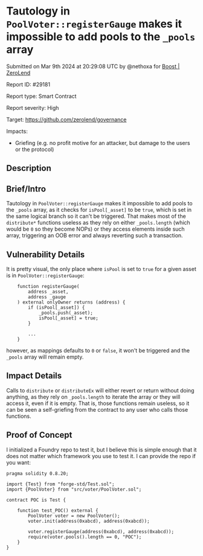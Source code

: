 
# Tautology in `PoolVoter::registerGauge` makes it impossible to add pools to the `_pools` array

Submitted on Mar 9th 2024 at 20:29:08 UTC by @nethoxa for [Boost | ZeroLend](https://immunefi.com/bounty/zerolend-boost/)

Report ID: #29181

Report type: Smart Contract

Report severity: High

Target: https://github.com/zerolend/governance

Impacts:
- Griefing (e.g. no profit motive for an attacker, but damage to the users or the protocol)

## Description
## Brief/Intro
Tautology in `PoolVoter::registerGauge` makes it impossible to add pools to the `_pools` array, as it checks for `isPool[_asset]` to be `true`, which is set in the same logical branch so it can't be triggered. That makes most of the `distribute*` functions useless as they rely on either `_pools.length` (which would be `0` so they become NOPs) or they access elements inside such array, triggering an OOB error and always reverting such a transaction.

## Vulnerability Details
It is pretty visual, the only place where `isPool` is set to `true` for a given asset is in `PoolVoter::registerGauge`:

```solidity
    function registerGauge(
        address _asset,
        address _gauge
    ) external onlyOwner returns (address) {
        if (isPool[_asset]) {
            _pools.push(_asset);
            isPool[_asset] = true;
        }

        ...
    }
```

however, as mappings defaults to `0` or `false`, it won't be triggered and the `_pools` array will remain empty.

## Impact Details
Calls to `distribute` or `distributeEx` will either revert or return without doing anything, as they rely on `_pools.length` to iterate the array or they will access it, even if it is empty. That is, those functions remain useless, so it can be seen a self-griefing from the contract to any user who calls those functions.



## Proof of Concept

I initialized a Foundry repo to test it, but I believe this is simple enough that it does not matter which framework you use to test it. I can provide the repo if you want:

```solidity
pragma solidity 0.8.20;

import {Test} from "forge-std/Test.sol";
import {PoolVoter} from "src/voter/PoolVoter.sol";

contract POC is Test {

    function test_POC() external {
        PoolVoter voter = new PoolVoter();
        voter.init(address(0xabcd), address(0xabcd));
        
        voter.registerGauge(address(0xabcd), address(0xabcd));
        require(voter.pools().length == 0, "POC");
    }
}
```